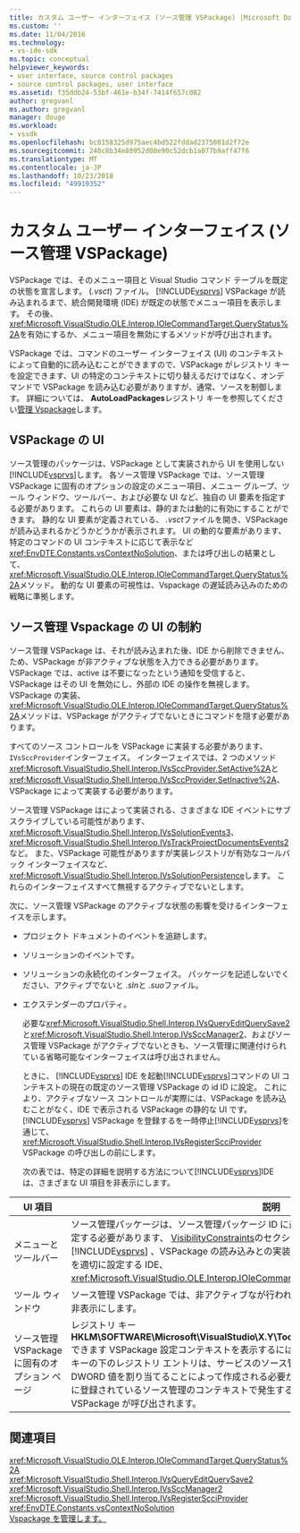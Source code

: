 ```yaml
---
title: カスタム ユーザー インターフェイス (ソース管理 VSPackage) |Microsoft Docs
ms.custom: ''
ms.date: 11/04/2016
ms.technology:
- vs-ide-sdk
ms.topic: conceptual
helpviewer_keywords:
- user interface, source control packages
- source control packages, user interface
ms.assetid: f35ddb24-53bf-461e-b34f-7414f657c082
author: gregvanl
ms.author: gregvanl
manager: douge
ms.workload:
- vssdk
ms.openlocfilehash: bc8158325d975aec4bd522fddad2375001d2f72e
ms.sourcegitcommit: 240c8b34e80952d00e90c52dcb1a077b9aff47f6
ms.translationtype: MT
ms.contentlocale: ja-JP
ms.lasthandoff: 10/23/2018
ms.locfileid: "49919352"
---
```

# <a name="custom-user-interface-source-control-vspackage"></a>カスタム ユーザー インターフェイス (ソース管理 VSPackage)
VSPackage では、そのメニュー項目と Visual Studio コマンド テーブルを既定の状態を宣言します。 (*.vsct*) ファイル。 [!INCLUDE[vsprvs](../../code-quality/includes/vsprvs_md.md)] VSPackage が読み込まれるまで、統合開発環境 (IDE) が既定の状態でメニュー項目を表示します。 その後、<xref:Microsoft.VisualStudio.OLE.Interop.IOleCommandTarget.QueryStatus%2A>を有効にするか、メニュー項目を無効にするメソッドが呼び出されます。  
  
 VSPackage では、コマンドのユーザー インターフェイス (UI) のコンテキストによって自動的に読み込むことができますので、VSPackage がレジストリ キーを設定できます、UI の特定のコンテキストに切り替えるだけではなく、オンデマンドで VSPackage を読み込む必要がありますが、通常、ソースを制御します。 詳細については、 **AutoLoadPackages**レジストリ キーを参照してください[管理 Vspackage](../../extensibility/managing-vspackages.md)します。  
  
## <a name="vspackage-ui"></a>VSPackage の UI  
 ソース管理のパッケージは、VSPackage として実装されから UI を使用しない[!INCLUDE[vsprvs](../../code-quality/includes/vsprvs_md.md)]します。 各ソース管理 VSPackage では、ソース管理 VSPackage に固有のオプションの設定のメニュー項目、メニュー グループ、ツール ウィンドウ、ツールバー、および必要な UI など、独自の UI 要素を指定する必要があります。 これらの UI 要素は、静的または動的に有効にすることができます。 静的な UI 要素が定義されている、 *.vsct*ファイルを開き、VSPackage が読み込まれるかどうかどうかが表示されます。 UI の動的な要素があります、特定のコマンドの UI コンテキストに応じて表示など<xref:EnvDTE.Constants.vsContextNoSolution>、または呼び出しの結果として、<xref:Microsoft.VisualStudio.OLE.Interop.IOleCommandTarget.QueryStatus%2A>メソッド。 動的な UI 要素の可視性は、Vspackage の遅延読み込みのための戦略に準拠します。  
  
## <a name="ui-constraints-on-source-control-vspackages"></a>ソース管理 Vspackage の UI の制約  
 ソース管理 VSPackage は、それが読み込まれた後、IDE から削除できません、ため、VSPackage が非アクティブな状態を入力できる必要があります。 VSPackage では、active は不要になったという通知を受信すると、VSPackage はその UI を無効にし、外部の IDE の操作を無視します。 VSPackage の実装、<xref:Microsoft.VisualStudio.OLE.Interop.IOleCommandTarget.QueryStatus%2A>メソッドは、VSPackage がアクティブでないときにコマンドを隠す必要があります。  
  
 すべてのソース コントロールを VSPackage に実装する必要があります、`IVsSccProvider`インターフェイス。 インターフェイスでは、2 つのメソッド<xref:Microsoft.VisualStudio.Shell.Interop.IVsSccProvider.SetActive%2A>と<xref:Microsoft.VisualStudio.Shell.Interop.IVsSccProvider.SetInactive%2A>、VSPackage によって実装する必要があります。  
  
 ソース管理 VSPackage はによって実装される、さまざまな IDE イベントにサブスクライブしている可能性があります、 <xref:Microsoft.VisualStudio.Shell.Interop.IVsSolutionEvents3>、<xref:Microsoft.VisualStudio.Shell.Interop.IVsTrackProjectDocumentsEvents2>など。 また、VSPackage 可能性がありますが実装レジストリが有効なコールバック インターフェイスなど、<xref:Microsoft.VisualStudio.Shell.Interop.IVsSolutionPersistence>します。 これらのインターフェイスすべて無視するアクティブでないとします。  
  
 次に、ソース管理 VSPackage のアクティブな状態の影響を受けるインターフェイスを示します。  
  
- プロジェクト ドキュメントのイベントを追跡します。  
  
- ソリューションのイベントです。  
  
- ソリューションの永続化のインターフェイス。 パッケージを記述しないでください、アクティブでないと *.sln*と *.suo*ファイル。  
  
- エクステンダーのプロパティ。  
  
  必要な<xref:Microsoft.VisualStudio.Shell.Interop.IVsQueryEditQuerySave2>と<xref:Microsoft.VisualStudio.Shell.Interop.IVsSccManager2>、およびソース管理 VSPackage がアクティブでないときも、ソース管理に関連付けられている省略可能なインターフェイスは呼び出されません。  
  
  ときに、 [!INCLUDE[vsprvs](../../code-quality/includes/vsprvs_md.md)] IDE を起動[!INCLUDE[vsprvs](../../code-quality/includes/vsprvs_md.md)]コマンドの UI コンテキストの現在の既定のソース管理 VSPackage の id ID に設定。 これにより、アクティブなソース コントロールが実際には、VSPackage を読み込むことがなく、IDE で表示される VSPackage の静的な UI です。 [!INCLUDE[vsprvs](../../code-quality/includes/vsprvs_md.md)] VSPackage を登録するを一時停止[!INCLUDE[vsprvs](../../code-quality/includes/vsprvs_md.md)]を通じて、 <xref:Microsoft.VisualStudio.Shell.Interop.IVsRegisterScciProvider> VSPackage の呼び出しの前にします。  
  
  次の表では、特定の詳細を説明する方法について[!INCLUDE[vsprvs](../../code-quality/includes/vsprvs_md.md)]IDE は、さまざまな UI 項目を非表示にします。  
  
| UI 項目 | 説明 |
| - | - |
| メニューとツールバー | ソース管理パッケージは、ソース管理パッケージ ID に最初のメニューとツールバーの表示状態を設定する必要があります、 [VisibilityConstraints](../../extensibility/visibilityconstraints-element.md)のセクション、 *.vsct*ファイル。 これにより、 [!INCLUDE[vsprvs](../../code-quality/includes/vsprvs_md.md)] 、VSPackage の読み込みとの実装を呼び出すことがなく、メニュー項目の状態を適切に設定する IDE、<xref:Microsoft.VisualStudio.OLE.Interop.IOleCommandTarget.QueryStatus%2A>メソッド。 |
| ツール ウィンドウ | ソース管理 VSPackage では、非アクティブなが行われると、所有する任意のツール ウィンドウを非表示にします。 |
| ソース管理 VSPackage に固有のオプション ページ | レジストリ キー **HKLM\SOFTWARE\Microsoft\VisualStudio\X.Y\ToolsOptionsPages\VisibilityCmdUIContexts**できます VSPackage 設定コンテキストを表示するには、そのオプション ページが必要です。 このキーの下のレジストリ エントリは、サービスのソース管理サービス ID (SID) を使用して、1 の DWORD 値を割り当てることによって作成される必要があります。 UI のイベントは、VSPackage に登録されているソース管理のコンテキストで発生するたびにアクティブになっている場合、VSPackage が呼び出されます。 |
  
## <a name="see-also"></a>関連項目  
 <xref:Microsoft.VisualStudio.OLE.Interop.IOleCommandTarget.QueryStatus%2A>   
 <xref:Microsoft.VisualStudio.Shell.Interop.IVsQueryEditQuerySave2>   
 <xref:Microsoft.VisualStudio.Shell.Interop.IVsSccManager2>   
 <xref:Microsoft.VisualStudio.Shell.Interop.IVsRegisterScciProvider>   
 <xref:EnvDTE.Constants.vsContextNoSolution>   
 [Vspackage を管理します。](../../extensibility/managing-vspackages.md)
